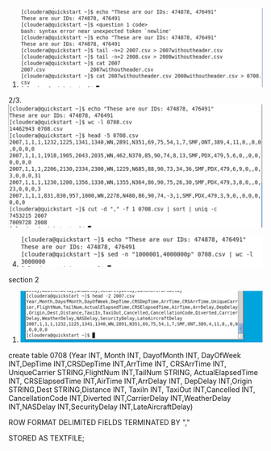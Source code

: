 1. ![image-20191107150304825](1.07.03_Assignment.assets/image-20191107150304825.png)

2/3. ![image-20191107151005310](1.07.03_Assignment.assets/image-20191107151005310.png)

4. ![image-20191107152342077](1.07.03_Assignment.assets/image-20191107152342077.png)

section 2

1. ![image-20191107154049765](1.07.03_Assignment.assets/image-20191107154049765.png)

create table 0708 (Year INT, Month INT, DayofMonth INT,
DayOfWeek INT,DepTime INT,CRSDepTime INT,ArrTime INT, CRSArrTime INT, UniqueCarrier STRING,FlightNum INT,TailNum STRING, ActualElapsedTime INT, CRSElapsedTime INT,AirTime INT,ArrDelay INT, DepDelay INT,Origin STRING,Dest STRING,Distance INT, TaxiIn INT, TaxiOut INT,Cancelled INT, CancellationCode INT,Diverted INT,CarrierDelay INT,WeatherDelay INT,NASDelay INT,SecurityDelay INT,LateAircraftDelay)

ROW FORMAT DELIMITED FIELDS TERMINATED BY ","

STORED AS TEXTFILE;



